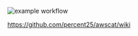![example workflow](https://github.com/percent25/awscat/actions/workflows/maven.yml/badge.svg)

https://github.com/percent25/awscat/wiki
